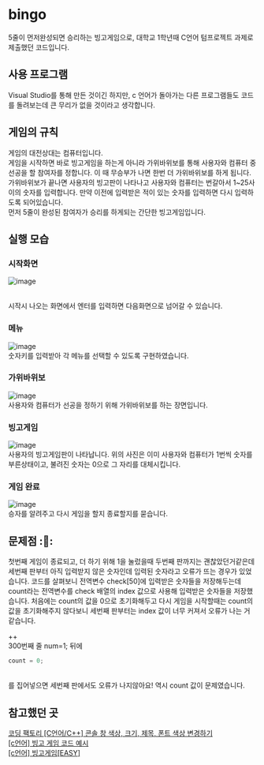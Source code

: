 # bingo

5줄이 먼저완성되면 승리하는 빙고게임으로, 대학교 1학년때 C언어 텀프로젝트 과제로 제출했던 코드입니다.

## 사용 프로그램

Visual Studio를 통해 만든 것이긴 하지만, c 언어가 돌아가는 다른 프로그램들도 코드를 돌려보는데 큰 무리가 없을 것이라고 생각합니다.

## 게임의 규칙
게임의 대전상대는 컴퓨터입니다.<br>
게임을 시작하면 바로 빙고게임을 하는게 아니라 가위바위보를 통해 사용자와 컴퓨터 중 선공을 할 참여자를 정합니다.
이 때 무승부가 나면 한번 더 가위바위보를 하게 됩니다.
가위바위보가 끝나면 사용자의 빙고판이 나타나고 사용자와 컴퓨터는 번갈아서 1~25사이의 숫자를 입력합니다. 만약 이전에 입력받은 적이 있는 숫자를 입력하면 다시 입력하도록 되어있습니다.<br>
먼저 5줄이 완성된 참여자가 승리를 하게되는 간단한 빙고게임입니다.
## 실행 모습
### 시작화면
![image](https://github.com/orangeloll/bingo/assets/149676286/fee065ea-75f6-45e6-a524-ed0750f81191)

<br>
시작시 나오는 화면에서 엔터를 입력하면 다음화면으로 넘어갈 수 있습니다.

### 메뉴
![image](https://github.com/orangeloll/bingo/assets/149676286/85545c6b-a807-4bb9-847e-b826eec0874a)
<br>
숫자키를 입력받아 각 메뉴를 선택할 수 있도록 구현하였습니다.

### 가위바위보
![image](https://github.com/orangeloll/bingo/assets/149676286/5801b0d2-2bea-408c-b7b1-1b51eebee683)
<br>
사용자와 컴퓨터가 선공을 정하기 위해 가위바위보를 하는 장면입니다.

### 빙고게임
![image](https://github.com/orangeloll/bingo/assets/149676286/730bcfcf-ac9c-40ba-91aa-9ec81837e7d9)
<br>
사용자의 빙고게임판이 나타납니다. 위의 사진은 이미 사용자와 컴퓨터가 1번씩 숫자를 부른상태이고, 불려진 숫자는 0으로 그 자리를 대체시킵니다.

### 게임 완료
![image](https://github.com/orangeloll/bingo/assets/149676286/38e46c6c-7d8e-44bf-bbb9-d84478a9f75c)
<br>
승자를 알려주고 다시 게임을 할지 종료할지를 묻습니다.

## 문제점 :🥲:

첫번째 게임이 종료되고, 더 하기 위해 1을 눌렀을때 두번째 판까지는 괜찮았던거같은데 세번째 판부터 아직 입력받지 않은 숫자인데 입력된 숫자라고 오류가 뜨는 경우가 있었습니다. 코드를 살펴보니 전역변수 check[50]에 입력받은 숫자들을 저장해두는데 count라는 전역변수를 check 배열의 index 값으로 사용해 입력받은 숫자들을 저장했습니다. 처음에는 count의 값을 0으로 초기화해두고 다시 게임을 시작할때는 count의 값을 초기화해주지 않다보니 세번째 판부터는 index 값이 너무 커져서 오류가 나는 거 같습니다.

++
<br> 300번째 줄 num=1; 뒤에
```c 
count = 0;
```
<br>를 집어넣으면 세번째 판에서도 오류가 나지않아요! 역시 count 값이 문제였습니다.

## 참고했던 곳
[코딩 팩토리 [C언어/C++] 콘솔 창 색상, 크기, 제목, 폰트 색상 변경하기](https://coding-factory.tistory.com/663) <br>
[[c언어] 빙고 게임 코드 예시](https://engineershelp.tistory.com/290) <br>
[[c언어] 빙고게임[EASY]](https://cosmosscoding.tistory.com/8)




